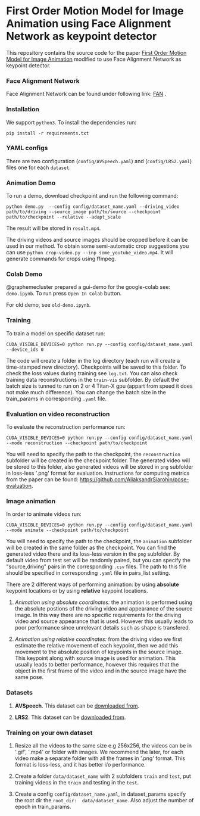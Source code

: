 # First Order Motion Model for Image Animation using Face Alignment Network as keypoint detector

This repository contains the source code for the paper [First Order Motion Model for Image Animation](https://papers.nips.cc/paper/8935-first-order-motion-model-for-image-animation) modified to use Face Alignment Network as keypoint detector. 


### Face Alignment Network 
Face Alignment Network  can be found under following link: [FAN](https://github.com/1adrianb/face-alignment) .

### Installation

We support ```python3```. To install the dependencies run:
```
pip install -r requirements.txt
```

### YAML configs

There are two configuration (```config/AVSpeech.yaml```) and (```config/LRS2.yaml```) files one for each `dataset`. 


### Animation Demo
To run a demo, download checkpoint and run the following command:
```
python demo.py  --config config/dataset_name.yaml --driving_video path/to/driving --source_image path/to/source --checkpoint path/to/checkpoint --relative --adapt_scale
```
The result will be stored in ```result.mp4```.

The driving videos and source images should be cropped before it can be used in our method. To obtain some semi-automatic crop suggestions you can use ```python crop-video.py --inp some_youtube_video.mp4```. It will generate commands for crops using ffmpeg.

### Colab Demo 
@graphemecluster prepared a gui-demo for the google-colab see: ```demo.ipynb```. To run press ```Open In Colab``` button.

For old demo, see ```old-demo.ipynb```.

### Training

To train a model on specific dataset run:
```
CUDA_VISIBLE_DEVICES=0 python run.py --config config/dataset_name.yaml --device_ids 0
```
The code will create a folder in the log directory (each run will create a time-stamped new directory).
Checkpoints will be saved to this folder.
To check the loss values during training see ```log.txt```.
You can also check training data reconstructions in the ```train-vis``` subfolder.
By default the batch size is tunned to run on 2 or 4 Titan-X gpu (appart from speed it does not make much difference). You can change the batch size in the train_params in corresponding ```.yaml``` file.

### Evaluation on video reconstruction

To evaluate the reconstruction performance run:
```
CUDA_VISIBLE_DEVICES=0 python run.py --config config/dataset_name.yaml --mode reconstruction --checkpoint path/to/checkpoint
```
You will need to specify the path to the checkpoint,
the ```reconstruction``` subfolder will be created in the checkpoint folder.
The generated video will be stored to this folder, also generated videos will be stored in ```png``` subfolder in loss-less '.png' format for evaluation.
Instructions for computing metrics from the paper can be found: https://github.com/AliaksandrSiarohin/pose-evaluation.


### Image animation

In order to animate videos run:
```
CUDA_VISIBLE_DEVICES=0 python run.py --config config/dataset_name.yaml --mode animate --checkpoint path/to/checkpoint
```
You will need to specify the path to the checkpoint,
the ```animation``` subfolder will be created in the same folder as the checkpoint.
You can find the generated video there and its loss-less version in the ```png``` subfolder.
By default video from test set will be randomly paired, but you can specify the "source,driving" pairs in the corresponding ```.csv``` files. The path to this file should be specified in corresponding ```.yaml``` file in pairs_list setting.

There are 2 different ways of performing animation:
by using **absolute** keypoint locations or by using **relative** keypoint locations.

1) <i>Animation using absolute coordinates:</i> the animation is performed using the absolute postions of the driving video and appearance of the source image.
In this way there are no specific requirements for the driving video and source appearance that is used.
However this usually leads to poor performance since unrelevant details such as shape is transfered.

2) <i>Animation using relative coordinates:</i> from the driving video we first estimate the relative movement of each keypoint,
then we add this movement to the absolute position of keypoints in the source image.
This keypoint along with source image is used for animation. This usually leads to better performance, however this requires
that the object in the first frame of the video and in the source image have the same pose.


### Datasets

1) **AVSpeech**. This dataset can be [downloaded from](https://looking-to-listen.github.io/avspeech/).

2) **LRS2**.  This dataset can be [downloaded from](https://www.robots.ox.ac.uk/~vgg/data/lip_reading/lrs2.html).

### Training on your own dataset
1) Resize all the videos to the same size e.g 256x256, the videos can be in '.gif', '.mp4' or folder with images.
We recommend the later, for each video make a separate folder with all the frames in '.png' format. This format is loss-less, and it has better i/o performance.

2) Create a folder ```data/dataset_name``` with 2 subfolders ```train``` and ```test```, put training videos in the ```train``` and testing in the ```test```.

3) Create a config ```config/dataset_name.yaml```, in dataset_params specify the root dir the ```root_dir:  data/dataset_name```. Also adjust the number of epoch in train_params.
